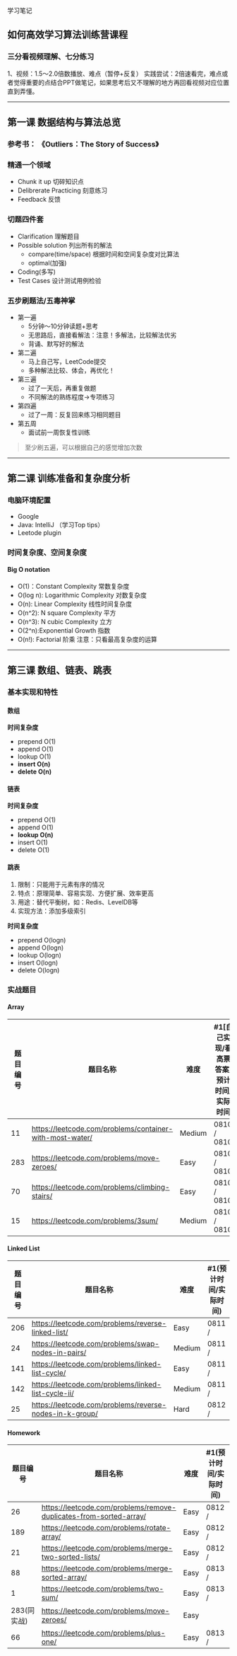 学习笔记

## 如何高效学习算法训练营课程

### 三分看视频理解、七分练习
1、视频：1.5～2.0倍数播放、难点（暂停+反复）
实践尝试：2倍速看完，难点或者觉得重要的点结合PPT做笔记，如果思考后又不理解的地方再回看视频对应位置直到弄懂。

---

## 第一课 数据结构与算法总览

### 参考书： 《Outliers：The Story of Success》

### 精通一个领域
- Chunk it up 切碎知识点
- Delibrerate Practicing 刻意练习
- Feedback 反馈

### 切题四件套
- Clarification 理解题目
- Possible solution 列出所有的解法
   - compare(time/space) 根据时间和空间复杂度对比算法
   - optimal(加强)
- Coding(多写)
- Test Cases 设计测试用例检验

### 五步刷题法/五毒神掌
- 第一遍
   - 5分钟～10分钟读题+思考
   - 无思路后，直接看解法：注意！多解法，比较解法优劣
   - 背诵、默写好的解法
- 第二遍
   - 马上自己写，LeetCode提交
   - 多种解法比较、体会，再优化！
- 第三遍
   - 过了一天后，再重复做题
   - 不同解法的熟练程度->专项练习
- 第四遍
   - 过了一周：反复回来练习相同题目
- 第五周
   - 面试前一周恢复性训练

> 至少刷五遍，可以根据自己的感觉增加次数

---

## 第二课 训练准备和复杂度分析

### 电脑环境配置
- Google
- Java: IntelliJ （学习Top tips）
- Leetode plugin

### 时间复杂度、空间复杂度
#### Big O notation
- O(1)：Constant Complexity 常数复杂度
- O(log n): Logarithmic Complexity 对数复杂度
- O(n): Linear  Complexity 线性时间复杂度
- O(n^2): N square Complexity 平方
- O(n^3): N cubic Complexity 立方
- O(2^n):Exponential Growth 指数
- O(n!): Factorial 阶乘
注意：只看最高复杂度的运算

---

## 第三课 数组、链表、跳表
### 基本实现和特性
#### 数组
**时间复杂度**
- prepend  O(1)
- append   O(1)
- lookup   O(1)
- **insert O(n)**
- **delete O(n)**

#### 链表
**时间复杂度**
- prepend  O(1)
- append   O(1)
- **lookup   O(n)**
- insert O(1)
- delete O(1)

#### 跳表
1. 限制：只能用于元素有序的情况
2. 特点：原理简单、容易实现、方便扩展、效率更高
3. 用途：替代平衡树，如：Redis、LevelDB等
4. 实现方法：添加多级索引

**时间复杂度**
- prepend  O(logn)
- append   O(logn)
- lookup   O(logn)
- insert O(logn)
- delete O(logn)

### 实战题目

#### Array
|题目编号| 题目名称   | 难度| #1[自己实现/看高票答案]预计时间/实际时间  | #2[优化算法Leetcode提交] | #3[一天后]   | #4[一周后] | #5[面试前一周] |
|------ | ----      | ----|----                |----  |----  |----| ---- | 
|11     | https://leetcode.com/problems/container-with-most-water/  | Medium  |0810 / 0810 | 0810 / 0810 | 0811 / | 0818 / |  |
|283    | https://leetcode.com/problems/move-zeroes/   |   Easy   |0810 / 0810| 0810 / 0810 | 0811 / | 0818 /| |
|70     | https://leetcode.com/problems/climbing-stairs/    |   Easy  |0810 / 0810 | 0810 / 0810 |0811 / | 0818 /| |
|15     | https://leetcode.com/problems/3sum/ | Medium | 0810 / 0810| 0810 / 0810 | 0811 / | 0818 /| |

#### Linked List
|题目编号| 题目名称   | 难度| #1(预计时间/实际时间)  | #2 | #3 | #4 | #5  |
|------ | ----      | ----|----                |----  |----  |----| ---- | 
|206        |https://leetcode.com/problems/reverse-linked-list/   |  Easy   |0811 /  | | | | | 
|24          |https://leetcode.com/problems/swap-nodes-in-pairs/ | Medium  |0811 /   | | | | |  
|141        |https://leetcode.com/problems/linked-list-cycle/  | Easy  |0811 /   | | | | |  
|142        |https://leetcode.com/problems/linked-list-cycle-ii/ | Medium  |0811 /    | | | | | 
|25          |https://leetcode.com/problems/reverse-nodes-in-k-group/  | Hard |0812 /   | | | | |  

#### Homework
|题目编号| 题目名称   | 难度| #1(预计时间/实际时间)  | #2 | #3 | #4 | #5 
|------ | ----      | ----|----                |----  |----  |----| ---- | 
|26          |https://leetcode.com/problems/remove-duplicates-from-sorted-array/ | Easy  |0812 /   | | | | |  
|189        |https://leetcode.com/problems/rotate-array/  | Easy  |0812 /  | | | | |   
|21          |https://leetcode.com/problems/merge-two-sorted-lists/  | Easy  |0812 /  | | | | |   
|88          |https://leetcode.com/problems/merge-sorted-array/  | Easy  |0813 /  | | | | |   
|1            |https://leetcode.com/problems/two-sum/  | Easy  |0813 /  | | | | |    
|283(同实战) | https://leetcode.com/problems/move-zeroes/   |   Easy   | | | | | | | 
|66           |https://leetcode.com/problems/plus-one/ | Easy  |0813 /  | | | | |   
